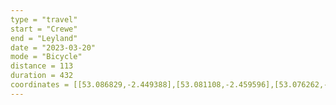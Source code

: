 ```yaml
---
type = "travel"
start = "Crewe"
end = "Leyland"
date = "2023-03-20"
mode = "Bicycle"
distance = 113
duration = 432
coordinates = [[53.086829,-2.449388],[53.081108,-2.459596],[53.076262,-2.475675],[53.07062,-2.489126],[53.067847,-2.504149],[53.069212,-2.517833],[53.0678,-2.524243],[53.070179,-2.535208],[53.081307,-2.534221],[53.086772,-2.5366],[53.096891,-2.54177],[53.107491,-2.549445],[53.114663,-2.547877],[53.124804,-2.548823],[53.135847,-2.555847],[53.136362,-2.53698],[53.136865,-2.518495],[53.143791,-2.501055],[53.151567,-2.5094],[53.161952,-2.518413],[53.17132,-2.523234],[53.182667,-2.530912],[53.191354,-2.528069],[53.19225,-2.52605],[53.194154,-2.515077],[53.202213,-2.516757],[53.210598,-2.519629],[53.216721,-2.526228],[53.223998,-2.533486],[53.230221,-2.539428],[53.237377,-2.530569],[53.246044,-2.522821],[53.251487,-2.516292],[53.256314,-2.509469],[53.262072,-2.507572],[53.269202,-2.505658],[53.278117,-2.514559],[53.283562,-2.529562],[53.294001,-2.538033],[53.300924,-2.553417],[53.307673,-2.563374],[53.314405,-2.560809],[53.317558,-2.57483],[53.324531,-2.58049],[53.330919,-2.589286],[53.33749,-2.604038],[53.354974,-2.610474],[53.362035,-2.602238],[53.361089,-2.600519],[53.363301,-2.605303],[53.371475,-2.59839],[53.377156,-2.614311],[53.380345,-2.625046],[53.386203,-2.620737],[53.392692,-2.617027],[53.401405,-2.615466],[53.408918,-2.610396],[53.419098,-2.609128],[53.426089,-2.617478],[53.435279,-2.626491],[53.440121,-2.630539],[53.444807,-2.636909],[53.449028,-2.621853],[53.457293,-2.617662],[53.468474,-2.610252],[53.476444,-2.603954],[53.483821,-2.610131],[53.495869,-2.608047],[53.505713,-2.612693],[53.514333,-2.605878],[53.517763,-2.622741],[53.525086,-2.63049],[53.535528,-2.636678],[53.540023,-2.625237],[53.544872,-2.60903],[53.552211,-2.610008],[53.560397,-2.619502],[53.566398,-2.612912],[53.573538,-2.620579],[53.580924,-2.629301],[53.585621,-2.628753],[53.590507,-2.619588],[53.59609,-2.613444],[53.601911,-2.609652],[53.607043,-2.606814],[53.614715,-2.609626],[53.622397,-2.6125],[53.633022,-2.611411],[53.642086,-2.612967],[53.651638,-2.613507],[53.661532,-2.614292],[53.669965,-2.620762],[53.680258,-2.620325],[53.685306,-2.636585],[53.683406,-2.64765],[53.687337,-2.663182],[53.687948,-2.680888],[53.690736,-2.697656],[53.691241,-2.713605],[53.691241,-2.713605]]
---
```


